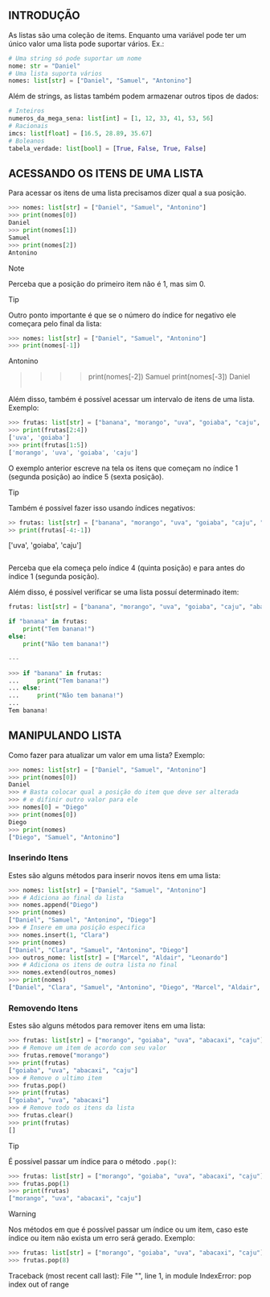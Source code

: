 ## INTRODUÇÃO

As listas são uma coleção de items. Enquanto uma variável pode ter um único valor uma lista pode suportar vários. Ex.:

```python
# Uma string só pode suportar um nome
nome: str = "Daniel"
# Uma lista suporta vários
nomes: list[str] = ["Daniel", "Samuel", "Antonino"]
```

Além de strings, as listas também podem armazenar outros tipos de dados:

```python
# Inteiros
numeros_da_mega_sena: list[int] = [1, 12, 33, 41, 53, 56]
# Racionais
imcs: list[float] = [16.5, 28.89, 35.67]
# Boleanos
tabela_verdade: list[bool] = [True, False, True, False]
```

## ACESSANDO OS ITENS DE UMA LISTA

Para acessar os itens de uma lista precisamos dizer qual a sua posição. 

```python
>>> nomes: list[str] = ["Daniel", "Samuel", "Antonino"]
>>> print(nomes[0])
Daniel
>>> print(nomes[1])
Samuel
>>> print(nomes[2])
Antonino
```

> [!NOTE]
>  Perceba que a posição do primeiro item não é 1, mas sim 0.

> [!TIP]
> Outro ponto importante é que se o número do índice for negativo ele começara pelo final da lista:
> ```python
>>>> nomes: list[str] = ["Daniel", "Samuel", "Antonino"]
>>>> print(nomes[-1])
Antonino
>>>> print(nomes[-2])
Samuel
>>>> print(nomes[-3])
Daniel
> ```

Além disso, também é possível acessar um intervalo de itens de uma lista. Exemplo:

```python
>>> frutas: list[str] = ["banana", "morango", "uva", "goiaba", "caju", "abacaxi"]
>>> print(frutas[2:4])
['uva', 'goiaba']
>>> print(frutas[1:5])
['morango', 'uva', 'goiaba', 'caju']
```

O exemplo anterior escreve na tela os itens que começam no índice 1 (segunda posição) ao índice 5 (sexta posição).

> [!TIP]
> Também é possível fazer isso usando índices negativos:
> 
> ```python
>>> frutas: list[str] = ["banana", "morango", "uva", "goiaba", "caju", "abacaxi"]
>>> print(frutas[-4:-1])
['uva', 'goiaba', 'caju']
> ```
 Perceba que ela começa pelo índice 4 (quinta posição) e para antes do índice 1 (segunda posição). 

Além disso, é possível verificar se uma lista possuí determinado item:

```python
frutas: list[str] = ["banana", "morango", "uva", "goiaba", "caju", "abacaxi"]

if "banana" in frutas:
	print("Tem banana!")
else:
	print("Não tem banana!")

---

>>> if "banana" in frutas:
...     print("Tem banana!")
... else:
...     print("Não tem banana!")
... 
Tem banana!
```

## MANIPULANDO LISTA

Como fazer para atualizar um valor em uma lista? Exemplo:

```python
>>> nomes: list[str] = ["Daniel", "Samuel", "Antonino"]
>>> print(nomes[0])
Daniel
>>> # Basta colocar qual a posição do item que deve ser alterada
>>> # e difinir outro valor para ele
>>> nomes[0] = "Diego"
>>> print(nomes[0])
Diego
>>> print(nomes)
["Diego", "Samuel", "Antonino"]
```

### Inserindo Itens

Estes são alguns métodos para inserir novos itens em uma lista:

```python
>>> nomes: list[str] = ["Daniel", "Samuel", "Antonino"]
>>> # Adiciona ao final da lista
>>> nomes.append("Diego")
>>> print(nomes)
["Daniel", "Samuel", "Antonino", "Diego"]
>>> # Insere em uma posição especifica
>>> nomes.insert(1, "Clara")
>>> print(nomes)
["Daniel", "Clara", "Samuel", "Antonino", "Diego"]
>>> outros_nome: list[str] = ["Marcel", "Aldair", "Leonardo"]
>>> # Adiciona os itens de outra lista no final
>>> nomes.extend(outros_nomes)
>>> print(nomes)
["Daniel", "Clara", "Samuel", "Antonino", "Diego", "Marcel", "Aldair", "Leonardo"]
```

### Removendo Itens

Estes são alguns métodos para remover itens em uma lista:

```python
>>> frutas: list[str] = ["morango", "goiaba", "uva", "abacaxi", "caju"]
>>> # Remove um item de acordo com seu valor
>>> frutas.remove("morango")
>>> print(frutas)
["goiaba", "uva", "abacaxi", "caju"]
>>> # Remove o ultimo item
>>> frutas.pop()
>>> print(frutas)
["goiaba", "uva", "abacaxi"]
>>> # Remove todo os itens da lista
>>> frutas.clear()
>>> print(frutas)
[]
```

> [!TIP]
> É possível passar um índice para o método ``.pop()``:
> ```python
> >>> frutas: list[str] = ["morango", "goiaba", "uva", "abacaxi", "caju"]
> >>> frutas.pop(1)
> >>> print(frutas)
> ["morango", "uva", "abacaxi", "caju"]
> ```

> [!WARNING]
> Nos métodos em que é possível passar um índice ou um item, caso este índice ou item não exista um erro será gerado. Exemplo: 
> ```python
>>>> frutas: list[str] = ["morango", "goiaba", "uva", "abacaxi", "caju"]
>>>> frutas.pop(8)
Traceback (most recent call last):
  File "<stdin>", line 1, in module  IndexError: pop index out of range
  
  
  